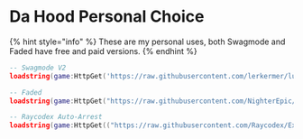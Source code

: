 # Da Hood Personal Choice

{% hint style="info" %}
These are my personal uses, both Swagmode and Faded have free and paid versions.
{% endhint %}

```lua
-- Swagmode V2
loadstring(game:HttpGet('https://raw.githubusercontent.com/lerkermer/lua-projects/master/SwagModeV002'))()
```

```lua
-- Faded
loadstring(game:HttpGet("https://raw.githubusercontent.com/NighterEpic/Faded/main/YesEpic", true))()
```

```lua
-- Raycodex Auto-Arrest
loadstring(game:HttpGet(("https://raw.githubusercontent.com/Raycodex/Exploiting/main/Roblox/Da%20Hood%20Auto%20Arrest"), true))()
```

